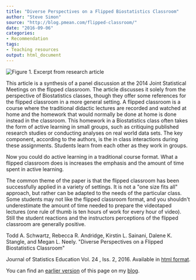 ```yaml
---
title: "Diverse Perspectives on a Flipped Biostatistics Classroom"
author: "Steve Simon"
source: "http://blog.pmean.com/flipped-classroom/"
date: "2016-09-06"
categories:
- Recommendation
tags:
- Teaching resources
output: html_document
---
```


![Figure 1. Excerpt from research article](http://www.pmean.com/new-images/16/flipped-classroom01.png)

<div class="notes">

This article is a synthesis of a panel discussion at the 2014 Joint Statistical Meetings on the flipped classroom. The article discusses it solely from the perspective of Biostatistics classes, though they offer some references for the flipped classroom in a more general setting. A flipped classroom is a course where the traditional didactic lectures are recorded and watched at home and the homework that would normally be done at home is done instead in the classroom. This homework in a Biostatistics class often takes the form of active learning in small groups, such as critiquing published research studies or conducting analyses on real world data sets. The key component, according to the authors, is the in class interactions during these assignments. Students learn from each other as they work in groups.

Now you could do active learning in a traditional course format. What a flipped classroom does is increases the emphasis and the amount of time spent in active learning.

The common theme of the paper is that the flipped classroom has been successfully applied in a variety of settings. It is not a "one size fits all" approach, but rather can be adapted to the needs of the particular class. Some students may not like the flipped classroom format, and you shouldn't underestimate the amount of time needed to prepare the videotaped lectures (one rule of thumb is ten hours of work for every hour of video). Still the student reactions and the instructors perceptions of the flipped classroom are generally positive.

Todd A. Schwartz, Rebecca R. Andridge, Kirstin L. Sainani, Dalene K. Stangle, and Megan L. Neely. "Diverse Perspectives on a Flipped Biostatistics Classroom"

Journal of Statistics Education Vol. 24 , Iss. 2, 2016. Available in [html format][sch1].

You can find an [earlier version][sim1] of this page on my [blog][sim2].

[sim1]: http://blog.pmean.com/flipped-classroom/
[sim2]: http://blog.pmean.com

[sch1]: http://www.tandfonline.com/doi/full/10.1080/10691898.2016.1192362

</div>
